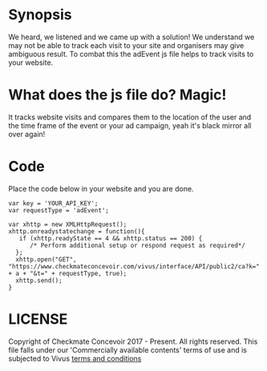 # Synopsis 
We heard, we listened and we came up with a solution! We understand we 
may not be able to track each visit to your site and organisers may give ambiguous 
result. To combat this the adEvent js file helps to track visits to your website.

# What does the js file do? Magic! 
It tracks website visits and compares them to the location of the user
and the time frame of the event or your ad campaign, yeah it's black mirror all over again!

# Code
Place the code below in your website and you are done.
```
var key = 'YOUR_API_KEY';
var requestType = 'adEvent';

var xhttp = new XMLHttpRequest(); 
xhttp.onreadystatechange = function(){
   if (xhttp.readyState == 4 && xhttp.status == 200) {
      /* Perform additional setup or respond request as required*/
  };
  xhttp.open("GET", "https://www.checkmateconcevoir.com/vivus/interface/API/public2/ca?k=" + a + "&t=" + requestType, true);
  xhttp.send();
}
```
# LICENSE
Copyright of Checkmate Concevoir 2017 - Present. All rights reserved.
This file falls under our 'Commercially available contents'
terms of use and is subjected to Vivus 
[terms and conditions](https://www.checkmateconcevoir.com/vivus/interface/terms)
